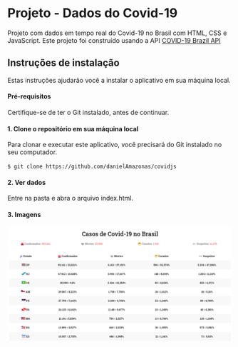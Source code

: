 # Projeto - Dados do Covid-19

Projeto com dados em tempo real do Covid-19 no Brasil com HTML, CSS e JavaScript.
Este projeto foi construído usando a API [COVID-19 Brazil API](https://covid19-brazil-api.now.sh/api/report/v1)

## Instruções de instalação

Estas instruções ajudarão você a instalar o aplicativo em sua máquina local.

#### Pré-requisitos

Certifique-se de ter o Git instalado, antes de continuar.

#### 1. Clone o repositório em sua máquina local

Para clonar e executar este aplicativo, você precisará do Git instalado no seu computador.

`$ git clone https://github.com/danielAmazonas/covidjs`

#### 2. Ver dados

Entre na pasta e abra o arquivo index.html.

#### 3. Imagens

![posts](https://github.com/danielAmazonas/covidjs/blob/master/screenshots/dados_covid_brasil.png)
